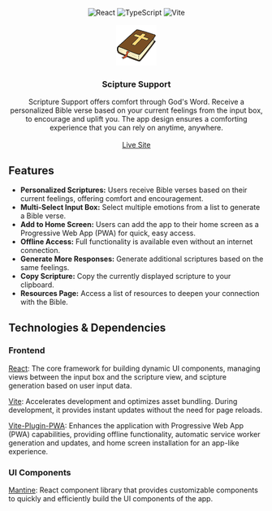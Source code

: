 <a name="top"></a>
<div align="center">

<img alt="React" height="22" src="https://ziadoua.github.io/m3-Markdown-Badges/badges/React/react2.svg">

<img alt="TypeScript" height="22" src="https://ziadoua.github.io/m3-Markdown-Badges/badges/TypeScript/typescript2.svg">

<img alt="Vite" height="22" src="https://ziadoua.github.io/m3-Markdown-Badges/badges/ViteJS/vitejs2.svg">

<br>

<br>

<img src="public/favicon.png" alt="Logo" width="80" height="80">

<h3 align="center">Scipture Support</h3>

<p align="center">
Scripture Support offers comfort through God's Word. Receive a personalized Bible verse based on your current feelings from the input box, to encourage and uplift you. The app design ensures a comforting experience that you can rely on anytime, anywhere.
<br />
<br />
<a href="https://monicaalyssa.github.io/scripture-support/">Live Site</a>
</div>


## Features

- **Personalized Scriptures:** Users receive Bible verses based on their current feelings, offering comfort and encouragement.
- **Multi-Select Input Box:** Select multiple emotions from a list to generate a Bible verse.
- **Add to Home Screen:** Users can add the app to their home screen as a Progressive Web App (PWA) for quick, easy access.
- **Offline Access:** Full functionality is available even without an internet connection.
- **Generate More Responses:** Generate additional scriptures based on the same feelings.
- **Copy Scripture:** Copy the currently displayed scripture to your clipboard.
- **Resources Page:** Access a list of resources to deepen your connection with the Bible.


## Technologies & Dependencies


### Frontend
<a href="https://react.dev/">React</a>: The core framework for building dynamic UI components, managing views between the input box and the scripture view, and scipture generation based on user input data.

<a href="https://vite.dev/">Vite</a>: Accelerates development and optimizes asset bundling. During development, it provides instant updates without the need for page reloads.

<a href="https://vite-pwa-org.netlify.app/">Vite-Plugin-PWA</a>: Enhances the application with Progressive Web App (PWA) capabilities, providing offline functionality, automatic service worker generation and updates, and home screen installation for an app-like experience.

### UI Components

<a href="https://mantine.dev/">Mantine</a>: React component library that provides customizable components to quickly and efficiently build the UI components of the app.
